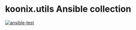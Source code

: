 # koonix.utils Ansible collection

[![ansible-test](https://github.com/koonix/ansible-collection-koonix.utils/actions/workflows/ansible-test.yml/badge.svg)](https://github.com/koonix/ansible-collection-koonix.utils/actions/workflows/ansible-test.yml)
